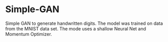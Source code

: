 # Simple-GAN
Simple GAN to generate handwritten digits. The model was trained on data from the MNIST data set. 
The mode uses a shallow Neural Net and Momentum Optimizer.
